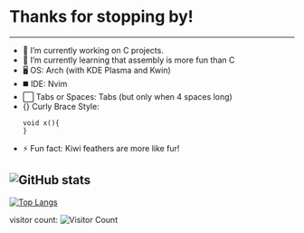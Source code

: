 # Thanks for stopping by!
---
- 🔭 I’m currently working on C projects.
- 🌱 I’m currently learning that assembly is more fun than C
- 🖥️ OS: Arch (with KDE Plasma and Kwin)
- ◼️ IDE: Nvim
- ⬜ Tabs or Spaces: Tabs (but only when 4 spaces long)
- {} Curly Brace Style:
  ```
  void x(){
  }
  ```
- ⚡ Fun fact: Kiwi feathers are more like fur!

![GitHub stats](https://github-readme-stats.vercel.app/api?username=bitskiwi&show_icons=true&theme=tokyonight)
---
[![Top Langs](https://github-readme-stats.vercel.app/api/top-langs/?username=bitskiwi&layout=donut&theme=tokyonight)](https://github.com/anuraghazra/github-readme-stats)

visitor count: ![Visitor Count](https://profile-counter.glitch.me/bitskiwi/count.svg)
